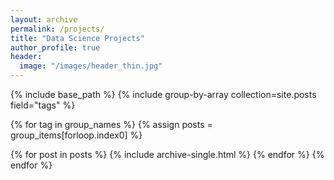 ```yaml
---
layout: archive
permalink: /projects/
title: "Data Science Projects"
author_profile: true
header:
  image: "/images/header_thin.jpg"
---
```


{% include base_path %}
{% include group-by-array collection=site.posts field="tags" %}

{% for tag in group_names %}
  {% assign posts = group_items[forloop.index0] %}

  {% for post in posts %}
    {% include archive-single.html %}
  {% endfor %}
{% endfor %}
